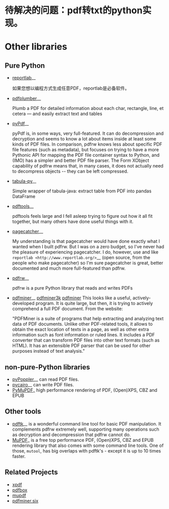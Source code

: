 # 待解决的问题：pdf转txt的python实现。



Other libraries
=====================

Pure Python
-----------

-  [reportlab](http://www.reportlab.org/)__

    如果您想以编程方式生成任意PDF，reportlab是必备软件。

-  [pdfplumber](https://github.com/jsvine/pdfplumber)__
    
   Plumb a PDF for detailed information about each char, rectangle, line, et cetera — and easily extract text and tables

-  [pyPdf](https://github.com/mstamy2/PyPDF2)__

    pyPdf is, in some ways, very full-featured. It can do decompression
    and decryption and seems to know a lot about items inside at least
    some kinds of PDF files. In comparison, pdfrw knows less about
    specific PDF file features (such as metadata), but focuses on trying
    to have a more Pythonic API for mapping the PDF file container
    syntax to Python, and (IMO) has a simpler and better PDF file
    parser.  The Form XObject capability of pdfrw means that, in many
    cases, it does not actually need to decompress objects -- they
    can be left compressed.
-  [tabula-py](https://github.com/chezou/tabula-py)__

    Simple wrapper of tabula-java: extract table from PDF into pandas DataFrame
    
-  [pdftools](http://www.boddie.org.uk/david/Projects/Python/pdftools/index.html)__

    pdftools feels large and I fell asleep trying to figure out how it
    all fit together, but many others have done useful things with it.

-  [pagecatcher](http://www.reportlab.com/docs/pagecatcher-ds.pdf)__

    My understanding is that pagecatcher would have done exactly what I
    wanted when I built pdfrw. But I was on a zero budget, so I've never
    had the pleasure of experiencing pagecatcher. I do, however, use and
    like `reportlab <http://www.reportlab.org/>`__ (open source, from
    the people who make pagecatcher) so I'm sure pagecatcher is great,
    better documented and much more full-featured than pdfrw.
    
-   [pdfrw](https://github.com/pmaupin/pdfrw)__

    pdfrw is a pure Python library that reads and writes PDFs

-   [pdfminer](http://www.unixuser.org/~euske/python/pdfminer/index.html)__
    [pdfminer3k](https://github.com/jaepil/pdfminer3k)
    [pdfminer](https://github.com/euske/pdfminer)
    This looks like a useful, actively-developed program. It is quite
    large, but then, it is trying to actively comprehend a full PDF
    document. From the website:

    "PDFMiner is a suite of programs that help extracting and analyzing
    text data of PDF documents. Unlike other PDF-related tools, it
    allows to obtain the exact location of texts in a page, as well as
    other extra information such as font information or ruled lines. It
    includes a PDF converter that can transform PDF files into other
    text formats (such as HTML). It has an extensible PDF parser that
    can be used for other purposes instead of text analysis."

non-pure-Python libraries
-------------------------

-  [pyPoppler](https://launchpad.net/poppler-python/)__ can read PDF
   files.
-  [pycairo](http://www.cairographics.org/pycairo/)__ can write PDF
   files.
-  [PyMuPDF](https://github.com/rk700/PyMuPDF)_ high performance rendering
   of PDF, (Open)XPS, CBZ and EPUB

Other tools
-----------

-  [pdftk](https://www.pdflabs.com/tools/pdftk-the-pdf-toolkit/)__ is a wonderful command
   line tool for basic PDF manipulation. It complements pdfrw extremely
   well, supporting many operations such as decryption and decompression
   that pdfrw cannot do.
-  [MuPDF](http://www.mupdf.com/)_ is a free top performance PDF, (Open)XPS, CBZ and EPUB rendering library
   that also comes with some command line tools. One of those, ``mutool``, has big overlaps with pdftk's - 
   except it is up to 10 times faster.

Related Projects
----------------


 * <a href="http://www.foolabs.com/xpdf/">xpdf</a>
 * <a href="http://pdfbox.apache.org/">pdfbox</a>
 * <a href="http://mupdf.com/">mupdf</a>
 * <a href="https://github.com/pdfminer/pdfminer.six">pdfminer.six</a>

